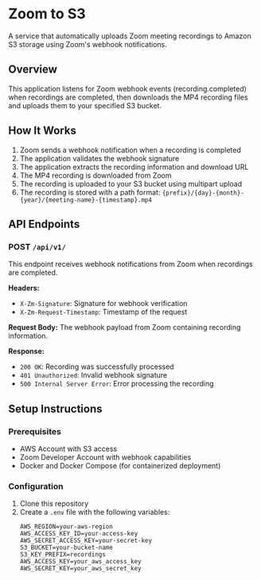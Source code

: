 # Zoom to S3

A service that automatically uploads Zoom meeting recordings to Amazon S3 storage using Zoom's webhook notifications.

## Overview

This application listens for Zoom webhook events (recording.completed) when recordings are completed, then downloads the MP4 recording files and uploads them to your specified S3 bucket. 

## How It Works

1. Zoom sends a webhook notification when a recording is completed
2. The application validates the webhook signature
3. The application extracts the recording information and download URL
4. The MP4 recording is downloaded from Zoom
5. The recording is uploaded to your S3 bucket using multipart upload
6. The recording is stored with a path format: `{prefix}/{day}-{month}-{year}/{meeting-name}-{timestamp}.mp4`

## API Endpoints

### POST `/api/v1/`

This endpoint receives webhook notifications from Zoom when recordings are completed.

**Headers:**
- `X-Zm-Signature`: Signature for webhook verification
- `X-Zm-Request-Timestamp`: Timestamp of the request

**Request Body:**
The webhook payload from Zoom containing recording information.

**Response:**
- `200 OK`: Recording was successfully processed
- `401 Unauthorized`: Invalid webhook signature
- `500 Internal Server Error`: Error processing the recording

## Setup Instructions

### Prerequisites

- AWS Account with S3 access
- Zoom Developer Account with webhook capabilities
- Docker and Docker Compose (for containerized deployment)

### Configuration

1. Clone this repository
2. Create a `.env` file with the following variables:
   ```
   AWS_REGION=your-aws-region
   AWS_ACCESS_KEY_ID=your-access-key
   AWS_SECRET_ACCESS_KEY=your-secret-key
   S3_BUCKET=your-bucket-name
   S3_KEY_PREFIX=recordings
   AWS_ACCESS_KEY=your_aws_access_key
   AWS_SECRET_KEY=your_aws_secret_key
   ```